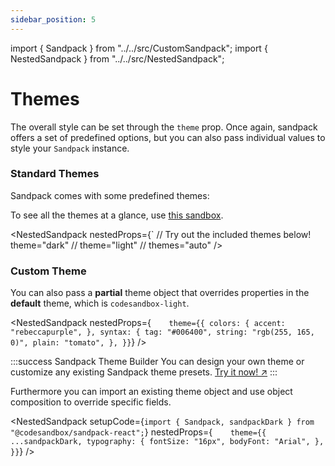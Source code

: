 ```yaml
---
sidebar_position: 5
---
```


import { Sandpack } from "../../src/CustomSandpack";
import { NestedSandpack } from "../../src/NestedSandpack";


# Themes

The overall style can be set through the `theme` prop. Once again, sandpack offers a set of predefined options, but you can also pass individual values to style your `Sandpack` instance.

### Standard Themes

Sandpack comes with some predefined themes:

To see all the themes at a glance, use [this sandbox](https://codesandbox.io/s/sandpack-theme-yqsmj).

<!-- prettier-ignore -->
<NestedSandpack nestedProps={`    // Try out the included themes below!
      theme="dark"
      // theme="light"
      // themes="auto" 
/>

### Custom Theme

You can also pass a **partial** theme object that overrides properties in the
**default** theme, which is `codesandbox-light`.

<!-- prettier-ignore -->
<NestedSandpack nestedProps={`    theme={{
        colors: {
          accent: "rebeccapurple",
        },
        syntax: {
          tag: "#006400",
          string: "rgb(255, 165, 0)",
          plain: "tomato",
        },
      }}`}
  />

:::success Sandpack Theme Builder
You can design your own theme or customize any existing Sandpack theme presets. [Try it now! ↗](https://sandpack.codesandbox.io/theme)
:::

Furthermore you can import an existing theme object and use object composition to override specific fields.

<!-- prettier-ignore -->
<NestedSandpack 
  setupCode={`import { Sandpack, sandpackDark } from "@codesandbox/sandpack-react";`}
  nestedProps={`    theme={{
        ...sandpackDark,
        typography: {
          fontSize: "16px",
          bodyFont: "Arial",
        },
      }}`}
  />